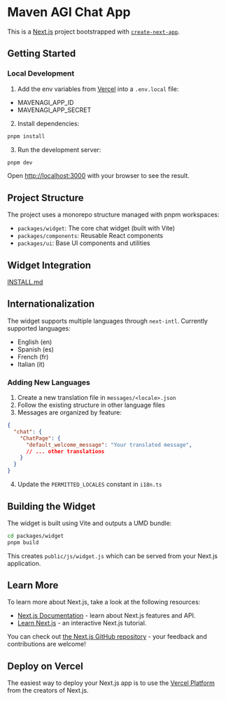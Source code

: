 # Maven AGI Chat App

This is a [Next.js](https://nextjs.org/) project bootstrapped with [`create-next-app`](https://github.com/vercel/next.js/tree/canary/packages/create-next-app).

## Getting Started

### Local Development

1. Add the env variables from [Vercel](https://vercel.com/mavenagi/mavenagi-developer-app-production-internal-snowflake-query/settings/environment-variables) into a `.env.local` file:

- MAVENAGI_APP_ID
- MAVENAGI_APP_SECRET

2. Install dependencies:

```bash
pnpm install
```

3. Run the development server:

```bash
pnpm dev
```

Open [http://localhost:3000](http://localhost:3000) with your browser to see the result.

## Project Structure

The project uses a monorepo structure managed with pnpm workspaces:

- `packages/widget`: The core chat widget (built with Vite)
- `packages/components`: Reusable React components
- `packages/ui`: Base UI components and utilities

## Widget Integration

[INSTALL.md](INSTALL.md)

## Internationalization

The widget supports multiple languages through `next-intl`. Currently supported languages:

- English (en)
- Spanish (es)
- French (fr)
- Italian (it)

### Adding New Languages

1. Create a new translation file in `messages/<locale>.json`
2. Follow the existing structure in other language files
3. Messages are organized by feature:

```json
{
  "chat": {
    "ChatPage": {
      "default_welcome_message": "Your translated message",
      // ... other translations
    }
  }
}
```

4. Update the `PERMITTED_LOCALES` constant in `i18n.ts`

## Building the Widget

The widget is built using Vite and outputs a UMD bundle:

```bash
cd packages/widget
pnpm build
```

This creates `public/js/widget.js` which can be served from your Next.js application.

## Learn More

To learn more about Next.js, take a look at the following resources:

- [Next.js Documentation](https://nextjs.org/docs) - learn about Next.js features and API.
- [Learn Next.js](https://nextjs.org/learn) - an interactive Next.js tutorial.

You can check out [the Next.js GitHub repository](https://github.com/vercel/next.js/) - your feedback and contributions are welcome!

## Deploy on Vercel

The easiest way to deploy your Next.js app is to use the [Vercel Platform](https://vercel.com/new?utm_medium=default-template&filter=next.js&utm_source=create-next-app&utm_campaign=create-next-app-readme) from the creators of Next.js.
